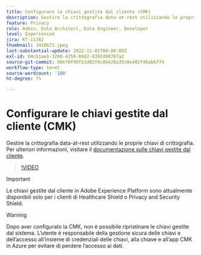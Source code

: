 ```yaml
---
title: Configurare le chiavi gestite dal cliente (CMK)
description: Gestire la crittografia data-at-rest utilizzando le proprie chiavi di crittografia.
feature: Privacy
role: Admin, Data Architect, Data Engineer, Developer
level: Experienced
jira: KT-11382
thumbnail: 3410673.jpeg
last-substantial-update: 2022-11-01T00:00:00Z
exl-id: 04cb1aeb-3260-4259-bb02-8392d9d787a2
source-git-commit: 00ef0f40fb3d82f0c06428a35c0e402f46ab6774
workflow-type: tm+mt
source-wordcount: '100'
ht-degree: 7%

---
```


# Configurare le chiavi gestite dal cliente (CMK)

Gestire la crittografia data-at-rest utilizzando le proprie chiavi di crittografia. Per ulteriori informazioni, visitare il [documentazione sulle chiavi gestite dal cliente](https://experienceleague.adobe.com/docs/experience-platform/landing/governance-privacy-security/customer-managed-keys.html?lang=it).

>[!VIDEO](https://video.tv.adobe.com/v/3410673/?learn=on)

>[!IMPORTANT]
>
> Le chiavi gestite dal cliente in Adobe Experience Platform sono attualmente disponibili solo per i clienti di Healthcare Shield o Privacy and Security Shield.

>[!WARNING]
>
>Dopo aver configurato la CMK, non è possibile ripristinare le chiavi gestite dal sistema. L’utente è responsabile della gestione sicura delle chiavi e dell’accesso all’insieme di credenziali delle chiavi, alla chiave e all’app CMK in Azure per evitare di perdere l’accesso ai dati.
